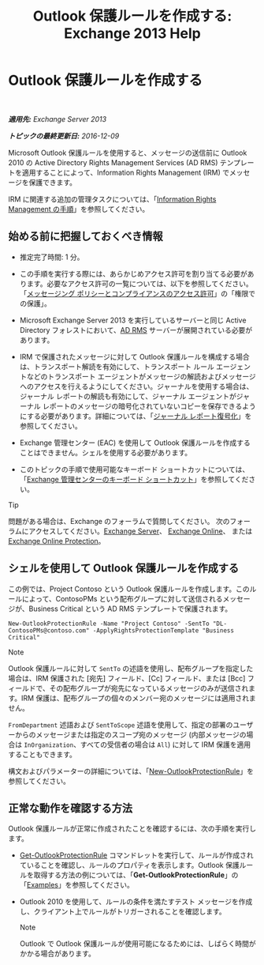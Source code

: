 ﻿---
title: 'Outlook 保護ルールを作成する: Exchange 2013 Help'
TOCTitle: Outlook 保護ルールを作成する
ms:assetid: da64750d-faaf-44de-ad8c-888eba7fbdbf
ms:mtpsurl: https://technet.microsoft.com/ja-jp/library/Dd638196(v=EXCHG.150)
ms:contentKeyID: 49896507
ms.date: 04/24/2018
mtps_version: v=EXCHG.150
ms.translationtype: HT
---

# Outlook 保護ルールを作成する

 

_**適用先:** Exchange Server 2013_

_**トピックの最終更新日:** 2016-12-09_

Microsoft Outlook 保護ルールを使用すると、メッセージの送信前に Outlook 2010 の Active Directory Rights Management Services (AD RMS) テンプレートを適用することによって、Information Rights Management (IRM) でメッセージを保護できます。

IRM に関連する追加の管理タスクについては、「[Information Rights Management の手順](information-rights-management-procedures-exchange-2013-help.md)」を参照してください。

## 始める前に把握しておくべき情報

  - 推定完了時間: 1 分。

  - この手順を実行する際には、あらかじめアクセス許可を割り当てる必要があります。必要なアクセス許可の一覧については、以下を参照してください。「[メッセージング ポリシーとコンプライアンスのアクセス許可](messaging-policy-and-compliance-permissions-exchange-2013-help.md)」の「権限での保護」。

  - Microsoft Exchange Server 2013 を実行しているサーバーと同じ Active Directory フォレストにおいて、[AD RMS](https://technet.microsoft.com/ja-jp/library/hh831364.aspx) サーバーが展開されている必要があります。

  - IRM で保護されたメッセージに対して Outlook 保護ルールを構成する場合は、トランスポート解読を有効にして、トランスポート ルール エージェントなどのトランスポート エージェントがメッセージの解読およびメッセージへのアクセスを行えるようにしてください。ジャーナルを使用する場合は、ジャーナル レポートの解読も有効にして、ジャーナル エージェントがジャーナル レポートのメッセージの暗号化されていないコピーを保存できるようにする必要があります。詳細については、「[ジャーナル レポート復号化](journal-report-decryption-exchange-2013-help.md)」を参照してください。

  - Exchange 管理センター (EAC) を使用して Outlook 保護ルールを作成することはできません。シェルを使用する必要があります。

  - このトピックの手順で使用可能なキーボード ショートカットについては、「[Exchange 管理センターのキーボード ショートカット](keyboard-shortcuts-in-the-exchange-admin-center-exchange-online-protection-help.md)」を参照してください。


> [!TIP]
> 問題がある場合は、Exchange のフォーラムで質問してください。 次のフォーラムにアクセスしてください。<A href="https://go.microsoft.com/fwlink/p/?linkid=60612">Exchange Server</A>、 <A href="https://go.microsoft.com/fwlink/p/?linkid=267542">Exchange Online</A>、 または <A href="https://go.microsoft.com/fwlink/p/?linkid=285351">Exchange Online Protection</A>。



## シェルを使用して Outlook 保護ルールを作成する

この例では、Project Contoso という Outlook 保護ルールを作成します。このルールによって、ContosoPMs という配布グループに対して送信されるメッセージが、Business Critical という AD RMS テンプレートで保護されます。

    New-OutlookProtectionRule -Name "Project Contoso" -SentTo "DL-ContosoPMs@contoso.com" -ApplyRightsProtectionTemplate "Business Critical"


> [!NOTE]
> Outlook 保護ルールに対して <CODE>SentTo</CODE> の述語を使用し、配布グループを指定した場合は、IRM 保護された [宛先] フィールド、[Cc] フィールド、または [Bcc] フィールドで、その配布グループが宛先になっているメッセージのみが送信されます。IRM 保護は、配布グループの個々のメンバー宛のメッセージには適用されません。



`FromDepartment` 述語および `SentToScope` 述語を使用して、指定の部署のユーザーからのメッセージまたは指定のスコープ宛のメッセージ (内部メッセージの場合は `InOrganization`、すべての受信者の場合は `All`) に対して IRM 保護を適用することもできます。

構文およびパラメーターの詳細については、「[New-OutlookProtectionRule](https://technet.microsoft.com/ja-jp/library/dd298182\(v=exchg.150\))」を参照してください。

## 正常な動作を確認する方法

Outlook 保護ルールが正常に作成されたことを確認するには、次の手順を実行します。

  - [Get-OutlookProtectionRule](https://technet.microsoft.com/ja-jp/library/dd298004\(v=exchg.150\)) コマンドレットを実行して、ルールが作成されていることを確認し、ルールのプロパティを表示します。Outlook 保護ルールを取得する方法の例については、「**Get-OutlookProtectionRule**」の「[Examples](https://technet.microsoft.com/ja-jp/dd298004\(exchg.150\)#examples)」を参照してください。

  - Outlook 2010 を使用して、ルールの条件を満たすテスト メッセージを作成し、クライアント上でルールがトリガーされることを確認します。
    

    > [!NOTE]
    > Outlook で Outlook 保護ルールが使用可能になるためには、しばらく時間がかかる場合があります。


